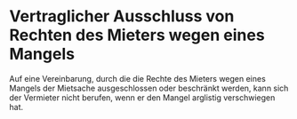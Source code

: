 # Vertraglicher Ausschluss von Rechten des Mieters wegen eines Mangels

Auf eine Vereinbarung, durch die die Rechte des Mieters wegen eines Mangels der Mietsache ausgeschlossen oder beschränkt werden, kann sich der Vermieter nicht berufen, wenn er den Mangel arglistig verschwiegen hat. 


